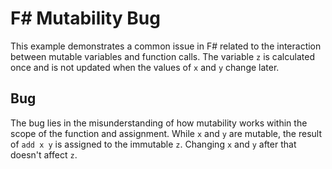 # F# Mutability Bug
This example demonstrates a common issue in F# related to the interaction between mutable variables and function calls. The variable `z` is calculated once and is not updated when the values of `x` and `y` change later.

## Bug
The bug lies in the misunderstanding of how mutability works within the scope of the function and assignment.  While `x` and `y` are mutable, the result of `add x y` is assigned to the immutable `z`.   Changing `x` and `y` after that doesn't affect `z`.
